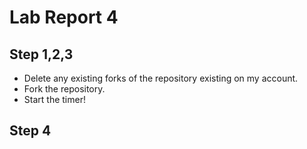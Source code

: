 # Lab Report 4 
## Step 1,2,3
* Delete any existing forks of the repository existing on my account.
* Fork the repository.
* Start the timer!

## Step 4

